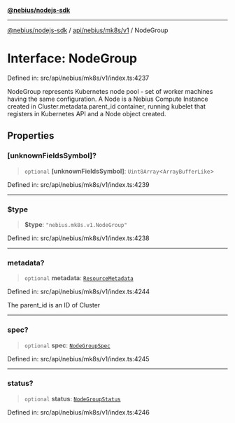 [**@nebius/nodejs-sdk**](../../../../../README.md)

***

[@nebius/nodejs-sdk](../../../../../README.md) / [api/nebius/mk8s/v1](../README.md) / NodeGroup

# Interface: NodeGroup

Defined in: src/api/nebius/mk8s/v1/index.ts:4237

NodeGroup represents Kubernetes node pool - set of worker machines having the same configuration.
 A Node is a Nebius Compute Instance created in Cluster.metadata.parent_id container, running kubelet
 that registers in Kubernetes API and a Node object created.

## Properties

### \[unknownFieldsSymbol\]?

> `optional` **\[unknownFieldsSymbol\]**: `Uint8Array`\<`ArrayBufferLike`\>

Defined in: src/api/nebius/mk8s/v1/index.ts:4239

***

### $type

> **$type**: `"nebius.mk8s.v1.NodeGroup"`

Defined in: src/api/nebius/mk8s/v1/index.ts:4238

***

### metadata?

> `optional` **metadata**: [`ResourceMetadata`](../../../common/v1/interfaces/ResourceMetadata.md)

Defined in: src/api/nebius/mk8s/v1/index.ts:4244

The parent_id is an ID of Cluster

***

### spec?

> `optional` **spec**: [`NodeGroupSpec`](NodeGroupSpec.md)

Defined in: src/api/nebius/mk8s/v1/index.ts:4245

***

### status?

> `optional` **status**: [`NodeGroupStatus`](NodeGroupStatus.md)

Defined in: src/api/nebius/mk8s/v1/index.ts:4246
